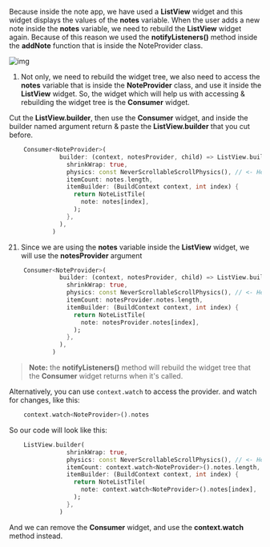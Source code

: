 Because inside the note app, we have used a **ListView** widget and this widget displays the values of the **notes** variable. When the user adds a new note inside the **notes** variable, we need to rebuild the **ListView** widget again. Because of this reason we used the **notifyListeners()** method inside the **addNote** function that is inside the NoteProvider class.

![img](https://lh6.googleusercontent.com/nC3U3-tpn1vQ5ONZgWJulQSRdMaN152lMFyfCaQ_FPN2eNVbLtD7_Yws53gNOPh-FFQoL8Tn6SHDYdeQhkb-xOp2GtAwEEZ80Zi5X7qR800YuEjI0_nvkz6S_2lSoyjydPRW5JCo)

1.  Not only, we need to rebuild the widget tree, we also need to access the **notes** variable that is inside the **NoteProvider** class, and use it inside the **ListView** widget. So, the widget which will help us with accessing & rebuilding the widget tree is the **Consumer** widget.

Cut the **ListView.builder**, then use the **Consumer** widget, and inside the builder named argument return & paste the **ListView.builder** that you cut before.

```dart
    Consumer<NoteProvider>(
              builder: (context, notesProvider, child) => ListView.builder(
                shrinkWrap: true,
                physics: const NeverScrollableScrollPhysics(), // <- Here
                itemCount: notes.length,
                itemBuilder: (BuildContext context, int index) {
                  return NoteListTile(
                    note: notes[index],
                  );
                },
              ),
            )
```

21. Since we are using the **notes** variable inside the **ListView** widget, we will use the **notesProvider** argument

```dart
    Consumer<NoteProvider>(
              builder: (context, notesProvider, child) => ListView.builder(
                shrinkWrap: true,
                physics: const NeverScrollableScrollPhysics(), // <- Here
                itemCount: notesProvider.notes.length,
                itemBuilder: (BuildContext context, int index) {
                  return NoteListTile(
                    note: notesProvider.notes[index],
                  );
                },
              ),
            )
```

> **Note:** the **notifyListeners()** method will rebuild the widget tree that the **Consumer** widget returns when it's called.

Alternatively, you can use `context.watch` to access the provider. and watch for changes, like this:

```dart
    context.watch<NoteProvider>().notes
```

So our code will look like this:

```dart
    ListView.builder(
                shrinkWrap: true,
                physics: const NeverScrollableScrollPhysics(), // <- Here
                itemCount: context.watch<NoteProvider>().notes.length,
                itemBuilder: (BuildContext context, int index) {
                  return NoteListTile(
                    note: context.watch<NoteProvider>().notes[index],
                  );
                },
              )

```

And we can remove the **Consumer** widget, and use the **context.watch** method instead.
